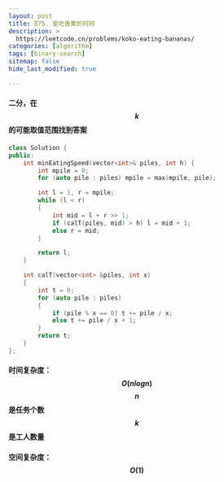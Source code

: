 ```yaml
---
layout: post
title: 875. 爱吃香蕉的珂珂
description: >
  https://leetcode.cn/problems/koko-eating-bananas/
categories: [algorithm]
tags: [binary-search]
sitemap: false
hide_last_modified: true

---
```


#### 二分，在$$ k $$的可能取值范围找到答案

```c++
class Solution {
public:
    int minEatingSpeed(vector<int>& piles, int h) {
        int mpile = 0;
        for (auto pile : piles) mpile = max(mpile, pile);

        int l = 1, r = mpile;
        while (l < r)
        {
            int mid = l + r >> 1;
            if (calT(piles, mid) > h) l = mid + 1;
            else r = mid;
        }

        return l;
    }

    int calT(vector<int> &piles, int x)
    {
        int t = 0;
        for (auto pile : piles) 
        {
            if (pile % x == 0) t += pile / x;
            else t += pile / x + 1;
        }
        return t;
    }
};
```

#### 时间复杂度：$$ O(nlogn) $$ $$ n $$是任务个数 $$ k $$是工人数量

#### 空间复杂度：$$ O(1) $$


